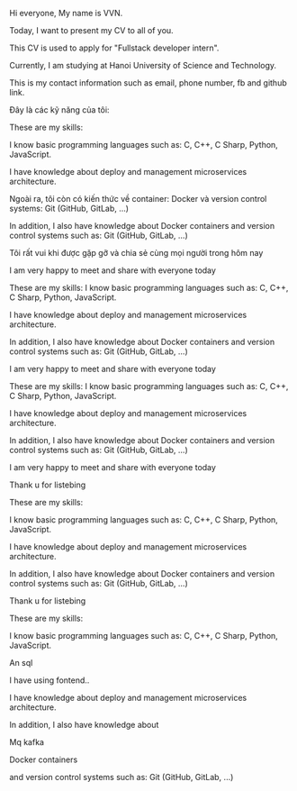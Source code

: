 <!-- https://www.overleaf.com/project/65dd8bdb9043debbd1de0ea7 -->

Hi everyone, My name is VVN.

<!--  -->

Today, I want to present my CV to all of you.

This CV is used to apply for "Fullstack developer intern".

<!--  -->

Currently, I am studying at Hanoi University of Science and Technology.

<!--  -->

This is my contact information such as email, phone number, fb and github link.

<!--  -->

Đây là các kỹ năng của tôi:

These are my skills:

I know basic programming languages such as: C, C++, C Sharp, Python, JavaScript.

I have knowledge about deploy and management microservices architecture.

Ngoài ra, tôi còn có kiến thức về container: Docker và version control systems: Git (GitHub, GitLab, ...)

In addition, I also have knowledge about Docker containers and version control systems such as: Git (GitHub, GitLab, ...)

Tôi rất vui khi được gặp gỡ và chia sẻ cùng mọi người trong hôm nay

I am very happy to meet and share with everyone today

<!--  -->

These are my skills:
I know basic programming languages such as: C, C++, C Sharp, Python, JavaScript.

I have knowledge about deploy and management microservices architecture.

In addition, I also have knowledge about Docker containers and version control systems such as: Git (GitHub, GitLab, ...)

I am very happy to meet and share with everyone today

<!--  -->

These are my skills:
I know basic programming languages such as: C, C++, C Sharp, Python, JavaScript.

I have knowledge about deploy and management microservices architecture.

In addition, I also have knowledge about Docker containers and version control systems such as: Git (GitHub, GitLab, ...)

I am very happy to meet and share with everyone today

Thank u for listebing

 <!--  -->

These are my skills:

I know basic programming languages such as: C, C++, C Sharp, Python, JavaScript.

I have knowledge about deploy and management microservices architecture.

In addition, I also have knowledge about Docker containers and version control systems such as: Git (GitHub, GitLab, ...)

Thank u for listebing

 <!--  -->

These are my skills:

<!-- Thank u for listebing  -->

I know basic programming languages such as: C, C++, C Sharp, Python, JavaScript.

An sql

I have using fontend..

I have knowledge about deploy and management microservices architecture.

In addition, I also have knowledge about

Mq kafka

Docker containers

and version control systems such as: Git (GitHub, GitLab, ...)
